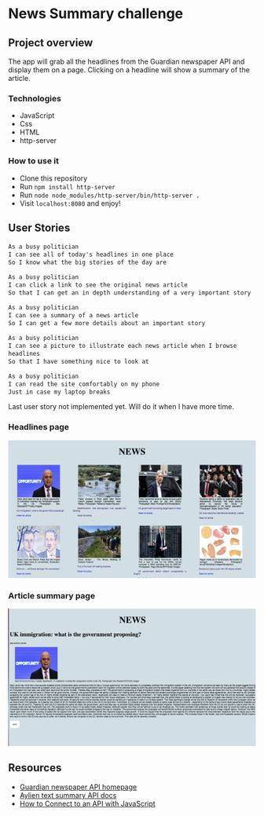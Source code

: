 # News Summary challenge


## Project overview

The app will grab all the headlines from the Guardian newspaper API and display them on a page.  Clicking on a headline will show a summary of the article.

### Technologies

- JavaScript
- Css
- HTML
- http-server

### How to use it

- Clone this repository
- Run `npm install http-server`
- Run `node node_modules/http-server/bin/http-server . `
- Visit `localhost:8080` and enjoy!

## User Stories

```
As a busy politician
I can see all of today's headlines in one place
So I know what the big stories of the day are
```

```
As a busy politician
I can click a link to see the original news article
So that I can get an in depth understanding of a very important story
```

```
As a busy politician
I can see a summary of a news article
So I can get a few more details about an important story
```

```
As a busy politician
I can see a picture to illustrate each news article when I browse headlines
So that I have something nice to look at
```

```
As a busy politician
I can read the site comfortably on my phone
Just in case my laptop breaks
```
Last user story not implemented yet. Will do it when I have more time.

### Headlines page

![Headlines page mockup](/images/headlines.png)

### Article summary page

![Article page mockup](/images/summary.png)

## Resources

* [Guardian newspaper API homepage](http://open-platform.theguardian.com/documentation/)
* [Aylien text summary API docs](http://docs.aylien.com/docs/summarize)
* [How to Connect to an API with JavaScript](https://www.taniarascia.com/how-to-connect-to-an-api-with-javascript/)
